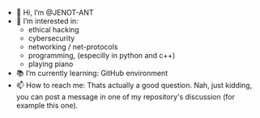 - 👋 Hi, I’m @JENOT-ANT
- 👀 I’m interested in:
  - ethical hacking
  - cybersecurity
  - networking / net-protocols
  - programming, (especilly in python and c++)
  - playing piano
- 📚 I’m currently learning: GitHub environment
- 📫 How to reach me: Thats actually a good question. Nah, just kidding, you can post a message in one of my repository's discussion (for example this one).

<!---
JENOT-ANT/JENOT-ANT is a ✨ special ✨ repository because its `README.md` (this file) appears on your GitHub profile.
You can click the Preview link to take a look at your changes.
--->
